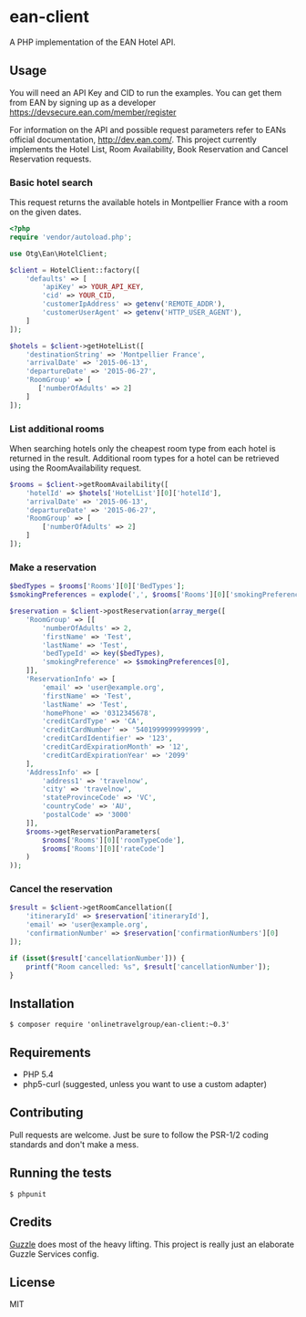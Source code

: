 # ean-client

A PHP implementation of the EAN Hotel API.

## Usage

You will need an API Key and CID to run the examples. You can get them from EAN by signing up as a developer https://devsecure.ean.com/member/register

For information on the API and possible request parameters refer to EANs official documentation, http://dev.ean.com/. This project currently implements the Hotel List, Room Availability, Book Reservation and Cancel Reservation requests.

### Basic hotel search

This request returns the available hotels in Montpellier France with a room on the given dates.

```php
<?php
require 'vendor/autoload.php';

use Otg\Ean\HotelClient;

$client = HotelClient::factory([
    'defaults' => [
        'apiKey' => YOUR_API_KEY,
        'cid' => YOUR_CID,
        'customerIpAddress' => getenv('REMOTE_ADDR'),
        'customerUserAgent' => getenv('HTTP_USER_AGENT'),
    ]
]);

$hotels = $client->getHotelList([
    'destinationString' => 'Montpellier France',
    'arrivalDate' => '2015-06-13',
    'departureDate' => '2015-06-27',
    'RoomGroup' => [
       ['numberOfAdults' => 2]
    ]
]);
```

### List additional rooms

When searching hotels only the cheapest room type from each hotel is returned in the result. Additional room types for a hotel can be retrieved using the RoomAvailability request.

```php
$rooms = $client->getRoomAvailability([
    'hotelId' => $hotels['HotelList'][0]['hotelId'],
    'arrivalDate' => '2015-06-13',
    'departureDate' => '2015-06-27',
    'RoomGroup' => [
        ['numberOfAdults' => 2]
    ]
]);
```

### Make a reservation

```php
$bedTypes = $rooms['Rooms'][0]['BedTypes'];
$smokingPreferences = explode(',', $rooms['Rooms'][0]['smokingPreferences']);

$reservation = $client->postReservation(array_merge([
    'RoomGroup' => [[
        'numberOfAdults' => 2,
        'firstName' => 'Test',
        'lastName' => 'Test',
        'bedTypeId' => key($bedTypes),
        'smokingPreference' => $smokingPreferences[0],
    ]],
    'ReservationInfo' => [
        'email' => 'user@example.org',
        'firstName' => 'Test',
        'lastName' => 'Test',
        'homePhone' => '0312345678',
        'creditCardType' => 'CA',
        'creditCardNumber' => '5401999999999999',
        'creditCardIdentifier' => '123',
        'creditCardExpirationMonth' => '12',
        'creditCardExpirationYear' => '2099'
    ],
    'AddressInfo' => [
        'address1' => 'travelnow',
        'city' => 'travelnow',
        'stateProvinceCode' => 'VC',
        'countryCode' => 'AU',
        'postalCode' => '3000'
    ]],
    $rooms->getReservationParameters(
        $rooms['Rooms'][0]['roomTypeCode'],
        $rooms['Rooms'][0]['rateCode']
    )
));
```

### Cancel the reservation

```php
$result = $client->getRoomCancellation([
    'itineraryId' => $reservation['itineraryId'],
    'email' => 'user@example.org',
    'confirmationNumber' => $reservation['confirmationNumbers'][0]
]);

if (isset($result['cancellationNumber'])) {
    printf("Room cancelled: %s", $result['cancellationNumber']);
}
```

## Installation

    $ composer require 'onlinetravelgroup/ean-client:~0.3'

## Requirements

 * PHP 5.4
 * php5-curl (suggested, unless you want to use a custom adapter)

## Contributing

Pull requests are welcome. Just be sure to follow the PSR-1/2 coding standards and don't make a mess.

## Running the tests

    $ phpunit

## Credits

[Guzzle](http://guzzlephp.org) does most of the heavy lifting. This project is really just an elaborate Guzzle Services config.

## License

MIT